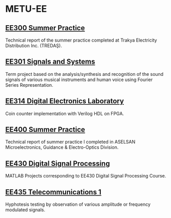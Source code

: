 # METU-EE

## [EE300 Summer Practice](EE300)
Technical report of the summer practice completed at Trakya Electricity Distribution Inc. (TREDAŞ).

## [EE301 Signals and Systems](EE301)
Term project based on the analysis/synthesis and recognition of the sound signals of various musical instruments and human voice using Fourier Series Representation.

## [EE314 Digital Electronics Laboratory](EE314)
Coin counter implementation with Verilog HDL on FPGA.

## [EE400 Summer Practice](EE400)
Technical report of summer practice I completed in ASELSAN Microelectronics, Guidance & Electro-Optics Division.

## [EE430 Digital Signal Processing](EE430)
MATLAB Projects corresponding to EE430 Digital Signal Processing Course.

## [EE435 Telecommunications 1](EE435)
Hyphotesis testing by observation of various amplitude or frequency modulated signals.




